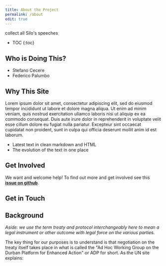 ```yaml
---
title: About the Project
permalink: /about
edit: true
---
```


collect all Silo's speeches

* TOC
{:toc}

## Who is Doing This?

* Stefano Cecere
* Federico Palumbo

## Why This Site

Lorem ipsum dolor sit amet, consectetur adipiscing elit, sed do eiusmod tempor incididunt ut labore et dolore magna aliqua. Ut enim ad minim veniam, quis nostrud exercitation ullamco laboris nisi ut aliquip ex ea commodo consequat. Duis aute irure dolor in reprehenderit in voluptate velit esse cillum dolore eu fugiat nulla pariatur. Excepteur sint occaecat cupidatat non proident, sunt in culpa qui officia deserunt mollit anim id est laborum.

* Latest text in clean markdown and HTML
* The evolution of the text in one place

## Get Involved

We want and welcome help! To find out more and get involved see this **[issue on github][help]**.

[help]: https://github.com/siloist/silo.ist/issues/

## Get in Touch

## Background

*Aside: we use the term treaty and protocol interchangeably here to mean a legal instrument or other outcome with legal force on the various parties*.

The key thing for our purposes is to understand is that negotiation on the treaty itself takes place in what is called the "Ad Hoc Working Group on the Durban Platform for Enhanced Action" or ADP for short. As the UN site explains:
